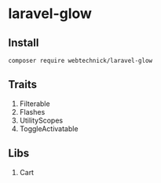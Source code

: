 # laravel-glow

## Install

`composer require webtechnick/laravel-glow`

## Traits

1. Filterable
2. Flashes
3. UtilityScopes
4. ToggleActivatable

## Libs

1. Cart



